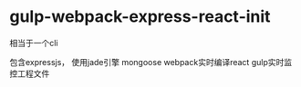# gulp-webpack-express-react-init

相当于一个cli

包含expressjs，
使用jade引擎
mongoose
webpack实时编译react
gulp实时监控工程文件
